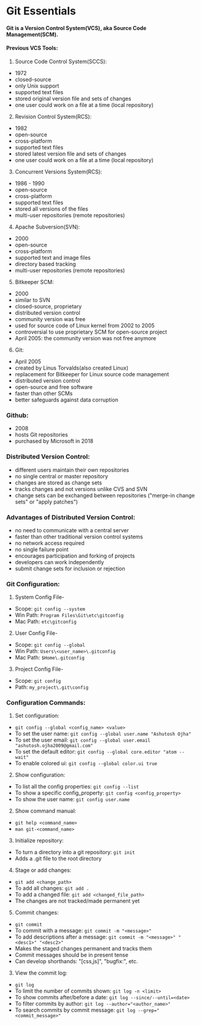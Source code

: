 # Git Essentials

#### Git is a Version Control System(VCS), aka Source Code Management(SCM).

#### Previous VCS Tools:

1. Source Code Control System(SCCS):
- 1972
- closed-source
- only Unix support
- supported text files
- stored original version file and sets of changes
- one user could work on a file at a time (local repository)

2. Revision Control System(RCS):
- 1982
- open-source
- cross-platform
- supported text files
- stored latest version file and sets of changes
- one user could work on a file at a time (local repository)

3. Concurrent Versions System(RCS):
- 1986 - 1990
- open-source
- cross-platform
- supported text files
- stored all versions of the files
- multi-user repositories (remote repositories)

4. Apache Subversion(SVN):
- 2000
- open-source
- cross-platform
- supported text and image files
- directory based tracking
- multi-user repositories (remote repositories)

5. Bitkeeper SCM:
- 2000
- similar to SVN
- closed-source, proprietary
- distributed version control
- community version was free
- used for source code of Linux kernel from 2002 to 2005
- controversial to use proprietary SCM for open-source project
- April 2005: the community version was not free anymore

6. Git:
- April 2005
- created by Linus Torvalds(also created Linux)
- replacement for Bitkeeper for Linux source code management
- distributed version control
- open-source and free software
- faster than other SCMs
- better safeguards against data corruption

### Github:
- 2008
- hosts Git repositories
- purchased by Microsoft in 2018

### Distributed Version Control:
- different users maintain their own repositories
- no single central or master repository
- changes are stored as change sets
- tracks changes and not versions unlike CVS and SVN
- change sets can be exchanged between repositories ("merge-in change sets" or "apply patches")

### Advantages of Distributed Version Control:
- no need to communicate with a central server
- faster than other traditional version control systems
- no network access required
- no single failure point
- encourages participation and forking of projects
- developers can work independently
- submit change sets for inclusion or rejection

### Git Configuration:

1. System Config File-
- Scope:        `git config --system`
- Win Path:     `Program Files\Git\etc\gitconfig`
- Mac Path:     `etc\gitconfig`

2. User Config File-
- Scope:        `git config --global`
- Win Path:     `Users\<user_name>\.gitconfig`
- Mac Path:     `$Home\.gitconfig`

3. Project Config File-
- Scope:        `git config`
- Path:         `my_project\.git\config`

### Configuration Commands:

1. Set configuration:
- `git config --global <config_name> <value>`
- To set the user name:        `git config --global user.name "Ashutosh Ojha"`
- To set the user email:       `git config --global user.email "ashutosh.ojha2009@gmail.com"`
- To set the default editor:   `git config --global core.editor "atom --wait"`
- To enable colored ui:        `git config --global color.ui true`

2. Show configuration:
- To list all the config properties:   `git config --list`
- To show a specific config_property:  `git config <config_property>`
- To show the user name:               `git config user.name`

2. Show command manual:
- `git help <command_name>`
- `man git-<command_name>`

3. Initialize repository:
- To turn a directory into a git repository: `git init`
- Adds a .git file to the root directory

4. Stage or add changes:
- `git add <change_path>`
- To add all changes:      `git add .`
- To add a changed file:   `git add <changed_file_path>`
- The changes are not tracked/made permanent yet

5. Commit changes:
- `git commit`
- To commit with a message:    `git commit -m "<message>"`
- To add descriptions after a message: `git commit -m "<message>" "<desc1>" "<desc2>"`
- Makes the staged changes permanent and tracks them
- Commit messages should be in present tense
- Can develop shorthands: "[css,js]", "bugfix:", etc.

3. View the commit log:
- `git log`
- To limit the number of commits shown: `git log -n <limit>`
- To show commits after/before a date:  `git log --since/--until=<date>`
- To filter commits by author:          `git log --author="<author_name>"`
- To search commits by commit message:  `git log --grep="<commit_message>"`